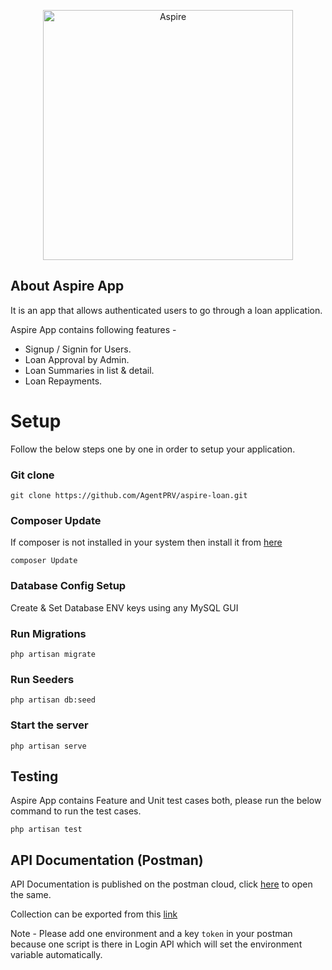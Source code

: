 <p align="center"><img src="https://assets-global.website-files.com/5ed5b60be1889f546024ada0/5ed8a32c8e1f40c8d24bc32b_Aspire%20Logo%402x.webp" width="400" alt="Aspire"></a></p>


## About Aspire App

It is an app that allows authenticated users to go through a loan application.

Aspire App contains following features - 

- Signup / Signin for Users.
- Loan Approval by Admin.
- Loan Summaries in list & detail.
- Loan Repayments.


# Setup


Follow the below steps one by one in order to setup your application.
### Git clone
````
git clone https://github.com/AgentPRV/aspire-loan.git
````

### Composer Update
If composer is not installed in your system then install it from [here](https://getcomposer.org/download/)
````
composer Update
````
### Database Config Setup
Create & Set Database ENV keys using any MySQL GUI

### Run Migrations
````
php artisan migrate
````

### Run Seeders
````
php artisan db:seed
````

### Start the server
````
php artisan serve
````

## Testing
Aspire App contains Feature and Unit test cases both, please run the below command to run the test cases.

````
php artisan test
````

## API Documentation (Postman)
API Documentation is published on the postman cloud, click [here](https://documenter.getpostman.com/view/2470580/2s93m8xKRu) to open the same.

Collection can be exported from this [link](https://api.postman.com/collections/2470580-b80013ad-d635-4a8c-abb0-87356632c1b9?access_key=PMAT-01H1HN84KZPN392XXRCCY82K0B)


Note - Please add one environment and a key `token` in your postman because one script is there in Login API which will set the environment variable automatically.